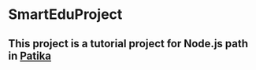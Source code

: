 # SmartEduProject
## This project is a tutorial project for Node.js path in [Patika](api.patika.dev)
